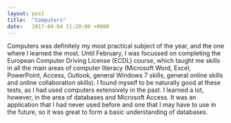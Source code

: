 ```yaml
---
layout: post
title:  "Computers"
date:   2017-04-04 11:20:00 +0000
---
```


Computers was definitely my most practical subject of the year, and the one where I learned the most. Until February, I was focussed on completing the European Computer Driving License (ECDL) course, which taught me skills in all the main areas of computer literacy (Microsoft Word, Excel, PowerPoint, Access, Outlook, general Windows 7 skills, general online skills and online collaboration skills). I found myself to be naturally good at these tests, as I had used computers extensively in the past. I learned a lot, however, in the area of databases and Microsoft Access. It was an application that I had never used before and one that I may have to use in the future, so it was great to form a basic understanding of databases.
